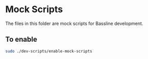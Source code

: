 # Mock Scripts

The files in this folder are mock scripts for Bassline development.

## To enable

```bash
sudo ./dev-scripts/enable-mock-scripts
```
